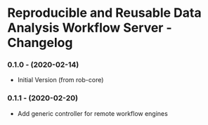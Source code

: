 # Reproducible and Reusable Data Analysis Workflow Server - Changelog

### 0.1.0 - (2020-02-14)

* Initial Version (from rob-core)


### 0.1.1 - (2020-02-20)

* Add generic controller for remote workflow engines
